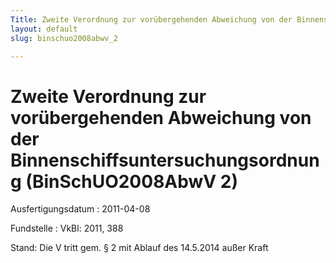 ```yaml
---
Title: Zweite Verordnung zur vorübergehenden Abweichung von der Binnenschiffsuntersuchungsordnung
layout: default
slug: binschuo2008abwv_2

---
```


# Zweite Verordnung zur vorübergehenden Abweichung von der Binnenschiffsuntersuchungsordnung (BinSchUO2008AbwV 2)

Ausfertigungsdatum
:   2011-04-08

Fundstelle
:   VkBl: 2011, 388

Stand: Die V tritt gem. § 2 mit Ablauf des 14.5.2014 außer Kraft
